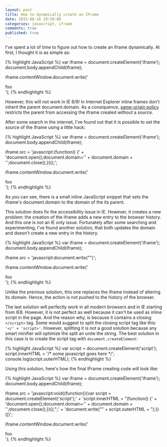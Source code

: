 ```yaml
---
layout: post
title: How to dynamically create an IFrame
date: 2015-06-16 19:59:00
categories: javascript, iframe
comments: true
published: true
---
```


I've spent a lot of time to figure out how to create an iframe dynamically. At first, I thought it is as simple as: 

{% highlight JavaScript %}
var iframe = document.createElement('iframe');
document.body.appendChild(iframe);

iframe.contentWindow.document.write('<div>foo</div>');
{% endhighlight %}

However, this will not work in IE 8/9! In Internet Explorer inline frames don't inherit the parent document.domain. As a consiquence, [same-origin policy][sop] restricts the parent from accessing the iframe created without a source.

After some search in the internet, I've found out that it is possible to set the source of the iframe using a little hack:

{% highlight JavaScript %}
var iframe = document.createElement('iframe');
document.body.appendChild(iframe);

iframe.src = 'javascript:(function() {' +
  'document.open();document.domain=\'' + document.domain +
  '\';document.close();})();';

iframe.contentWindow.document.write('<div>foo</div>');
{% endhighlight %}

As you can see, there is a small inline JavaScript snippet that sets the iframe's document.domain to the domain of the its parent.

This solution does fix the accessibility issue in IE. However, it creates a new problem: the creation of the iframe adds a new entry to the browser history. And this one is not an IE only issue. Fortunately after some searching and experimenting, I've found another solution, that both updates the domain and doesn't create a new entry in the history.

{% highlight JavaScript %}
var iframe = document.createElement('iframe');
document.body.appendChild(iframe);

iframe.src = 'javascript:document.write("<head><script>(function() {' +
  'document.open();document.domain=\'' + document.domain +
  '\';document.close();})();</script></head><body></body>")';

iframe.contentWindow.document.write('<div>foo</div>');
{% endhighlight %}


Unlike the previous solution, this one replaces the iframe instead of altering its domain. Hence, the action is not pushed to the history of the browser.

The last solution will perfectly work in all modern browsers and in IE starting from IE8. However, it is not perfect as well because it can't be used as inline script in the page. And the reason why, is because it contains a closing `</script>` tag. Some would suggest to split the closing script tag like this: `'</' + 'script>'`. However, splitting it is not a good solution because any smart minifier will optimize the split an unite the string. The best solution in this case is to create the script tag with `document.createElement`:

{% highlight JavaScript %}
var script = document.createElement('script');
script.innerHTML = '/* some javascript goes here */';
console.log(script.outerHTML);
{% endhighlight %}

Using this solution, here's how the final IFrame creating code will look like:

{% highlight JavaScript %}
var iframe = document.createElement('iframe');
document.body.appendChild(iframe);

iframe.src = 'javascript:void((function(){var script = document.createElement(\'script\');' +
  'script.innerHTML = "(function() {' +
  'document.open();document.domain=\'' + document.domain +
  '\';document.close();})();";' +
  'document.write("<head>" + script.outerHTML + "</head><body></body>);})())';

iframe.contentWindow.document.write('<div>foo</div>');
{% endhighlight %}

[sop]: https://developer.mozilla.org/en-US/docs/Web/Security/Same-origin_policy